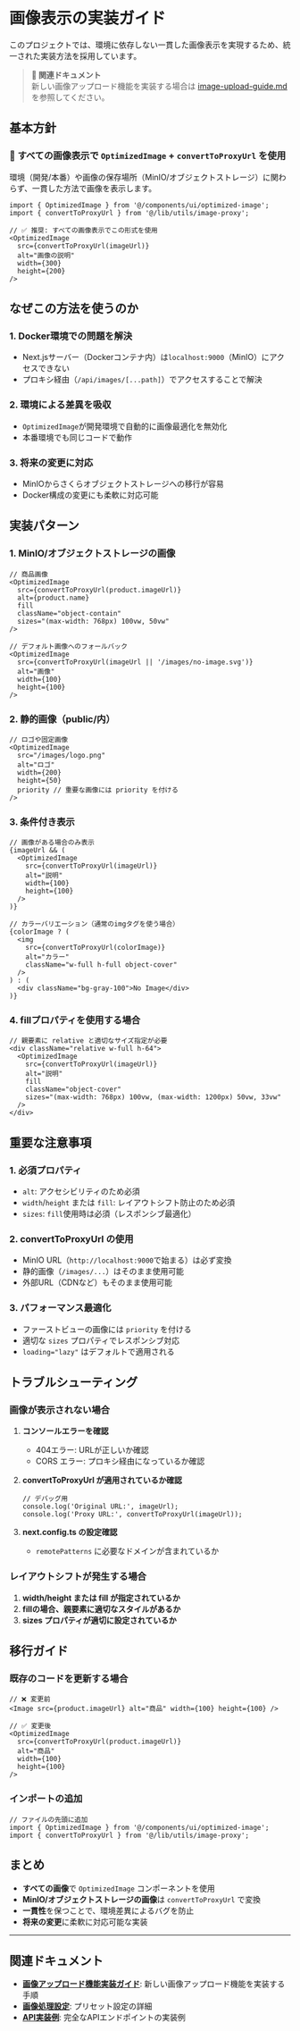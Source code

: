 # 画像表示の実装ガイド

このプロジェクトでは、環境に依存しない一貫した画像表示を実現するため、統一された実装方法を採用しています。

> **📝 関連ドキュメント**  
> 新しい画像アップロード機能を実装する場合は [image-upload-guide.md](./image-upload-guide.md) を参照してください。

## 基本方針

### 🎯 **すべての画像表示で `OptimizedImage` + `convertToProxyUrl` を使用**

環境（開発/本番）や画像の保存場所（MinIO/オブジェクトストレージ）に関わらず、一貫した方法で画像を表示します。

```tsx
import { OptimizedImage } from '@/components/ui/optimized-image';
import { convertToProxyUrl } from '@/lib/utils/image-proxy';

// ✅ 推奨: すべての画像表示でこの形式を使用
<OptimizedImage 
  src={convertToProxyUrl(imageUrl)}
  alt="画像の説明"
  width={300}
  height={200}
/>
```

## なぜこの方法を使うのか

### 1. **Docker環境での問題を解決**
- Next.jsサーバー（Dockerコンテナ内）は`localhost:9000`（MinIO）にアクセスできない
- プロキシ経由（`/api/images/[...path]`）でアクセスすることで解決

### 2. **環境による差異を吸収**
- `OptimizedImage`が開発環境で自動的に画像最適化を無効化
- 本番環境でも同じコードで動作

### 3. **将来の変更に対応**
- MinIOからさくらオブジェクトストレージへの移行が容易
- Docker構成の変更にも柔軟に対応可能

## 実装パターン

### 1. **MinIO/オブジェクトストレージの画像**

```tsx
// 商品画像
<OptimizedImage 
  src={convertToProxyUrl(product.imageUrl)}
  alt={product.name}
  fill
  className="object-contain"
  sizes="(max-width: 768px) 100vw, 50vw"
/>

// デフォルト画像へのフォールバック
<OptimizedImage 
  src={convertToProxyUrl(imageUrl || '/images/no-image.svg')}
  alt="画像"
  width={100}
  height={100}
/>
```

### 2. **静的画像（public/内）**

```tsx
// ロゴや固定画像
<OptimizedImage 
  src="/images/logo.png"
  alt="ロゴ"
  width={200}
  height={50}
  priority // 重要な画像には priority を付ける
/>
```

### 3. **条件付き表示**

```tsx
// 画像がある場合のみ表示
{imageUrl && (
  <OptimizedImage 
    src={convertToProxyUrl(imageUrl)}
    alt="説明"
    width={100}
    height={100}
  />
)}

// カラーバリエーション（通常のimgタグを使う場合）
{colorImage ? (
  <img
    src={convertToProxyUrl(colorImage)}
    alt="カラー"
    className="w-full h-full object-cover"
  />
) : (
  <div className="bg-gray-100">No Image</div>
)}
```

### 4. **fillプロパティを使用する場合**

```tsx
// 親要素に relative と適切なサイズ指定が必要
<div className="relative w-full h-64">
  <OptimizedImage 
    src={convertToProxyUrl(imageUrl)}
    alt="説明"
    fill
    className="object-cover"
    sizes="(max-width: 768px) 100vw, (max-width: 1200px) 50vw, 33vw"
  />
</div>
```

## 重要な注意事項

### 1. **必須プロパティ**
- `alt`: アクセシビリティのため必須
- `width`/`height` または `fill`: レイアウトシフト防止のため必須
- `sizes`: `fill`使用時は必須（レスポンシブ最適化）

### 2. **convertToProxyUrl の使用**
- MinIO URL（`http://localhost:9000`で始まる）は必ず変換
- 静的画像（`/images/...`）はそのまま使用可能
- 外部URL（CDNなど）もそのまま使用可能

### 3. **パフォーマンス最適化**
- ファーストビューの画像には `priority` を付ける
- 適切な `sizes` プロパティでレスポンシブ対応
- `loading="lazy"` はデフォルトで適用される

## トラブルシューティング

### 画像が表示されない場合

1. **コンソールエラーを確認**
   - 404エラー: URLが正しいか確認
   - CORS エラー: プロキシ経由になっているか確認

2. **convertToProxyUrl が適用されているか確認**
   ```tsx
   // デバッグ用
   console.log('Original URL:', imageUrl);
   console.log('Proxy URL:', convertToProxyUrl(imageUrl));
   ```

3. **next.config.ts の設定確認**
   - `remotePatterns` に必要なドメインが含まれているか

### レイアウトシフトが発生する場合

1. **width/height または fill が指定されているか**
2. **fillの場合、親要素に適切なスタイルがあるか**
3. **sizes プロパティが適切に設定されているか**

## 移行ガイド

### 既存のコードを更新する場合

```tsx
// ❌ 変更前
<Image src={product.imageUrl} alt="商品" width={100} height={100} />

// ✅ 変更後
<OptimizedImage 
  src={convertToProxyUrl(product.imageUrl)} 
  alt="商品" 
  width={100} 
  height={100} 
/>
```

### インポートの追加

```tsx
// ファイルの先頭に追加
import { OptimizedImage } from '@/components/ui/optimized-image';
import { convertToProxyUrl } from '@/lib/utils/image-proxy';
```

## まとめ

- **すべての画像**で `OptimizedImage` コンポーネントを使用
- **MinIO/オブジェクトストレージの画像**は `convertToProxyUrl` で変換
- **一貫性**を保つことで、環境差異によるバグを防止
- **将来の変更**に柔軟に対応可能な実装

---

## 関連ドキュメント

- **[画像アップロード機能実装ガイド](./image-upload-guide.md)**: 新しい画像アップロード機能を実装する手順
- **[画像処理設定](./image-upload-guide.md#step-2-画像処理プリセットの追加)**: プリセット設定の詳細
- **[API実装例](./image-upload-guide.md#step-3-apiエンドポイントの作成)**: 完全なAPIエンドポイントの実装例